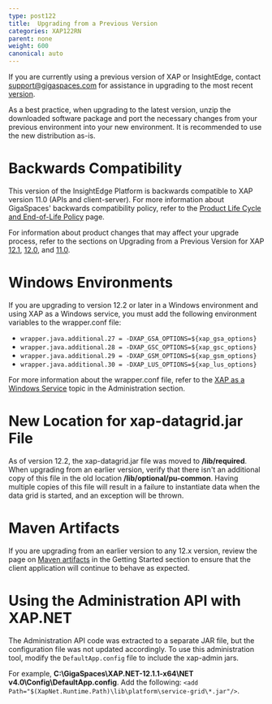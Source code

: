 ```yaml
---
type: post122
title:  Upgrading from a Previous Version
categories: XAP122RN
parent: none
weight: 600
canonical: auto
---
```


If you are currently using a previous version of XAP or InsightEdge, contact <support@gigaspaces.com> for assistance in upgrading to the most recent [version](https://www.gigaspaces.com/download-center).

As a best practice, when upgrading to the latest version, unzip the downloaded software package and port the necessary changes from your previous environment into your new environment. It is recommended to use the new distribution as-is. 
 
# Backwards Compatibility

This version of the InsightEdge Platform is backwards compatible to XAP version 11.0 (APIs and client-server). For more information about GigaSpaces' backwards compatibility policy, refer to the [Product Life Cycle and End-of-Life Policy](/release_notes/lifecycle.html) page.

For information about product changes that may affect your upgrade process, refer to the sections on Upgrading from a Previous Version for XAP [12.1](/release_notes/121upgrading.html), [12.0](/release_notes/120upgrading.html), and [11.0](/release_notes/110upgrading.html). 

# Windows Environments

If you are upgrading to version 12.2 or later in a Windows environment and using XAP as a Windows service, you must add the following environment variables to the wrapper.conf file:

- `wrapper.java.additional.27 = -DXAP_GSA_OPTIONS=${xap_gsa_options}` 
- `wrapper.java.additional.28 = -DXAP_GSC_OPTIONS=${xap_gsc_options}` 
- `wrapper.java.additional.29 = -DXAP_GSM_OPTIONS=${xap_gsm_options}` 
- `wrapper.java.additional.30 = -DXAP_LUS_OPTIONS=${xap_lus_options}`

For more information about the wrapper.conf file, refer to the [XAP as a Windows Service](../admin/installation-windows-service.html) topic in the Administration section.

# New Location for xap-datagrid.jar File

As of version 12.2, the xap-datagrid.jar file was moved to **<XAP install dir>/lib/required**. When upgrading from an earlier version, verify that there isn't an additional copy of this file in the old location **<XAP install dir>/lib/optional/pu-common**. Having multiple copies of this file will result in a failure to instantiate data when the data grid is started, and an exception will be thrown. 

# Maven Artifacts

If you are upgrading from an earlier version to any 12.x version, review the page on [Maven artifacts](../started/maven-artifacts.html) in the Getting Started section to ensure that the client application will continue to behave as expected.

# Using the Administration API with XAP.NET

The Administration API code was extracted to a separate JAR file, but the configuration file was not updated accordingly. To use this administration tool, modify the `DefaultApp.config` file to include the xap-admin jars.

For example, **C:\GigaSpaces\XAP.NET-12.1.1-x64\NET v4.0\Config\DefaultApp.config**. Add the following: `<add Path="$(XapNet.Runtime.Path)\lib\platform\service-grid\*.jar"/>`.



